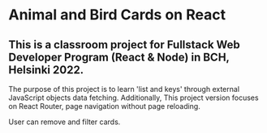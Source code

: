 # Animal and Bird Cards on React

## This is a classroom project for Fullstack Web Developer Program (React & Node) in BCH, Helsinki 2022.

The purpose of this project is to learn 'list and keys' through external JavaScript objects data fetching. Additionally, This project version focuses on React Router, page navigation without page reloading.

User can remove and filter cards.

